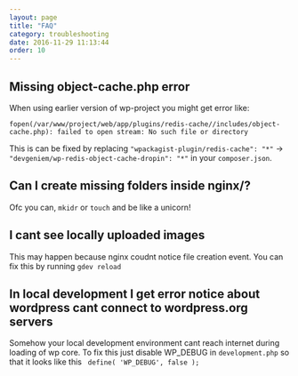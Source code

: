 ```yaml
---
layout: page
title: "FAQ"
category: troubleshooting
date: 2016-11-29 11:13:44
order: 10
---
```


## Missing object-cache.php error
When using earlier version of wp-project you might get error like:

```
fopen(/var/www/project/web/app/plugins/redis-cache//includes/object-cache.php): failed to open stream: No such file or directory
```

This is can be fixed by replacing `"wpackagist-plugin/redis-cache": "*"` -> `"devgeniem/wp-redis-object-cache-dropin": "*"` in your `composer.json`.

## Can I create missing folders inside nginx/?
Ofc you can, `mkidr` or `touch` and be like a unicorn!

## I cant see locally uploaded images
This may happen because nginx coudnt notice file creation event.
You can fix this by running `gdev reload`

## In local development I get error notice about wordpress cant connect to wordpress.org servers 
Somehow your local development environment cant reach internet during loading of wp core. To fix this just disable WP_DEBUG in `development.php` so that it looks like this ` define( 'WP_DEBUG', false );`
